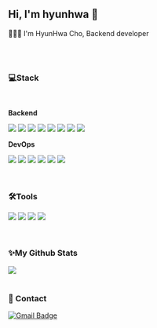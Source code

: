 ## Hi, I'm hyunhwa 👋

🧑🏻‍💻 I'm HyunHwa Cho, Backend developer

<br>
<br>

### 💻Stack
<br>

**Backend**

<img src="https://img.shields.io/badge/JAVA-007396?style=for-the-badge&logo=java&logoColor=white"> <img src="https://img.shields.io/badge/Spring-6DB33F?style=for-the-badge&logo=Spring&logoColor=white"> 
<img src="https://img.shields.io/badge/Spring boot-6DB33F?style=for-the-badge&logo=Spring boot&logoColor=white"> 
<img src="https://img.shields.io/badge/Spring data jpa-6DB33F?style=for-the-badge&logo=Spring data jpa&logoColor=white"> 
<img src="https://img.shields.io/badge/Spring security-6DB33F?style=for-the-badge&logo=Spring security&logoColor=white"> 
<img src="https://img.shields.io/badge/apache tomcat-F8DC75?style=for-the-badge&logo=apachetomcat&logoColor=white">
<img src="https://img.shields.io/badge/gradle-02303A?style=for-the-badge&logo=gradle&logoColor=white">
<img src="https://img.shields.io/badge/intellij idea-000000?style=for-the-badge&logo=intellij idea&logoColor=white">

**DevOps**

<img src="https://img.shields.io/badge/aws-232F3E?style=for-the-badge&logo=aws&logoColor=white"> <img src="https://img.shields.io/badge/mysql-4479A1?style=for-the-badge&logo=mysql&logoColor=white">
<img src="https://img.shields.io/badge/redis-DC382D?style=for-the-badge&logo=redis&logoColor=white">
<img src="https://img.shields.io/badge/docker-2496ED?style=for-the-badge&logo=docker&logoColor=white">
<img src="https://img.shields.io/badge/apache tomcat-F8DC75?style=for-the-badge&logo=apachetomcat&logoColor=white">
<img src="https://img.shields.io/badge/linux-FCC624?style=for-the-badge&logo=linux&logoColor=black">

<br>

### 🛠️Tools
<img src="https://img.shields.io/badge/notion-000000?style=for-the-badge&logo=notion&logoColor=white"> <img src="https://img.shields.io/badge/slack-4A154B?style=for-the-badge&logo=slack&logoColor=white">
<img src="https://img.shields.io/badge/postman-ff6c37?style=for-the-badge&logo=postman&logoColor=white">
<img src="https://img.shields.io/badge/git-F05032?style=for-the-badge&logo=git&logoColor=white">

<br>

### ✨My Github Stats
<img src="https://github-readme-stats.vercel.app/api?username=CHOHYUNHWA&show_icons=true">

<br>
<br>

### 📮 Contact
  
[![Gmail Badge](https://img.shields.io/badge/-Gmail-d14836?style=flat-square&logo=Gmail&logoColor=white&link=mailto:gusghk115@gmail.com)](mailto:gusghk115@gmail.com)






<!--
**CHOHYUNHWA/CHOHYUNHWA** is a ✨ _special_ ✨ repository because its `README.md` (this file) appears on your GitHub profile.

Here are some ideas to get you started:

- 🔭 I’m currently working on ...
- 🌱 I’m currently learning ...
- 👯 I’m looking to collaborate on ...
- 🤔 I’m looking for help with ...
- 💬 Ask me about ...
- 📫 How to reach me: ...
- 😄 Pronouns: ...
- ⚡ Fun fact: ...
-->
